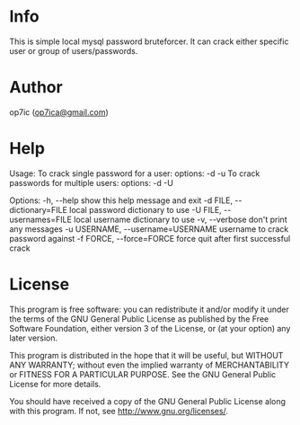 Info
========

This is simple local mysql password bruteforcer. It can crack either specific user or group of users/passwords. 


Author
========
op7ic (op7ica@gmail.com)


Help
========

Usage:
    To crack single password for a user:
    options: -d <dict> -u <user>
    To crack passwords for multiple users:
    options: -d <dict> -U <user dict>
   

Options:
  -h, --help            show this help message and exit
  -d FILE, --dictionary=FILE
                        local password dictionary to use
  -U FILE, --usernames=FILE
                        local username dictionary to use
  -v, --verbose         don't print any messages
  -u USERNAME, --username=USERNAME
                        username to crack password against
  -f FORCE, --force=FORCE
                        force quit after first successful crack

                        
                        
License
========
This program is free software: you can redistribute it and/or modify it under the terms of the GNU General Public License as published by the Free Software Foundation, either version 3 of the License, or (at your option) any later version.

This program is distributed in the hope that it will be useful, but WITHOUT ANY WARRANTY; without even the implied warranty of MERCHANTABILITY or FITNESS FOR A PARTICULAR PURPOSE. See the GNU General Public License for more details.

You should have received a copy of the GNU General Public License along with this program. If not, see http://www.gnu.org/licenses/.                        
